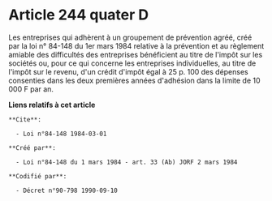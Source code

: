 # Article 244 quater D

Les entreprises qui adhèrent à un groupement de prévention agréé, créé par la loi n° 84-148 du 1er mars 1984 relative à la
prévention et au règlement amiable des difficultés des entreprises bénéficient au titre de l'impôt sur les sociétés ou, pour
ce qui concerne les entreprises individuelles, au titre de l'impôt sur le revenu, d'un crédit d'impôt égal à 25 p. 100 des
dépenses consenties dans les deux premières années d'adhésion dans la limite de 10 000 F par an.

**Liens relatifs à cet article**

	**Cite**:

	  - Loi n°84-148 1984-03-01

	**Créé par**:

	  - Loi n°84-148 du 1 mars 1984 - art. 33 (Ab) JORF 2 mars 1984

	**Codifié par**:

	  - Décret n°90-798 1990-09-10
